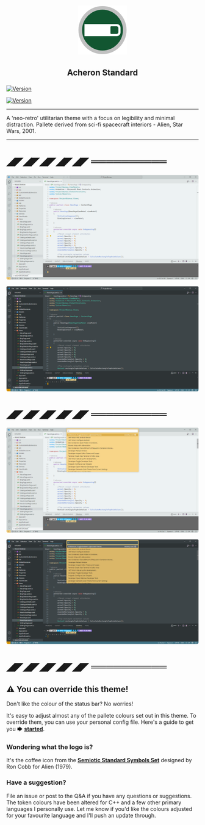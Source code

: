 
## <p align="center"> ![](images/CoffeeSemiotic_128.png)
</p>

## <p align="center"> **Acheron Standard**
</p>

[![Version](https://img.shields.io/visual-studio-marketplace/v/MOXIEPOLITAN.acheron?label=Version)](https://marketplace.visualstudio.com/items/MOXIEPOLITAN.acheron/changelog)

[![Version](https://img.shields.io/visual-studio-marketplace/last-updated/MOXIEPOLITAN.acheron?label=Last%20Updated)](https://marketplace.visualstudio.com/items/MOXIEPOLITAN.acheron/changelog)

-----

A 'neo-retro' utilitarian theme with a focus on legibility and minimal distraction. Pallete derived from sci-fi spacecraft interiors - Alien, Star Wars, 2001.

-----

# ◢◤◢◤◢◤◢◤◢◤ ══════════


![](images/1light.png)


![](images/1dark.png)

# ◢◤◢◤◢◤◢◤◢◤ ══════════

![](images/2light.png)


![](images/2dark.png)


# ◢◤◢◤◢◤◢◤◢◤ ══════════

## ⚠ **You can override this theme!**

Don't like the colour of the status bar? No worries!

It's easy to adjust almost any of the pallete colours set out in this theme. To override them, you can use your personal config file. Here's a guide to get you  🡆 **[started](https://code.visualstudio.com/api/extension-guides/color-theme)**.

### **Wondering what the logo is?**

It's the coffee icon from the [**Semiotic Standard Symbols Set**](https://alienanthology.fandom.com/wiki/Semiotic_Standard) designed by Ron Cobb for Alien (1979).

### **Have a suggestion?**

File an issue or post to the Q&A if you have any questions or suggestions. The token colours have been altered for C++ and a few other primary languages I personally use. Let me know if you'd like the colours adjusted for your favourite language and I'll push an update through.

